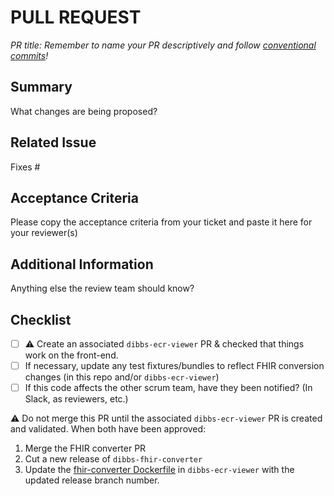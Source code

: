 # PULL REQUEST

_PR title: Remember to name your PR descriptively and follow [conventional commits](https://cheatsheets.zip/conventional-commits)!_

## Summary

What changes are being proposed?

## Related Issue

Fixes #

## Acceptance Criteria

Please copy the acceptance criteria from your ticket and paste it here for your reviewer(s)

## Additional Information

Anything else the review team should know?

## Checklist

- [ ] ⚠️ Create an associated `dibbs-ecr-viewer` PR & checked that things work on the front-end.
- [ ] If necessary, update any test fixtures/bundles to reflect FHIR conversion changes (in this repo and/or `dibbs-ecr-viewer`)
- [ ] If this code affects the other scrum team, have they been notified? (In Slack, as reviewers, etc.)

⚠️ Do not merge this PR until the associated `dibbs-ecr-viewer` PR is created and validated. When both have been approved:
1. Merge the FHIR converter PR
2. Cut a new release of `dibbs-fhir-converter`
3. Update the [fhir-converter Dockerfile](https://github.com/CDCgov/dibbs-ecr-viewer/blob/main/containers/fhir-converter/Dockerfile) in `dibbs-ecr-viewer` with the updated release branch number.